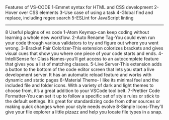 Features of VS-CODE
1-Emmet syntax for HTML and CSS development
2-Hover over CSS elements
3-Use case of using a task
4-Global find and replace, including regex search
5-ESLint for JavaScript linting
*****************************************************
8 Useful plugins of vs code
1-Atom Keymap-can keep coding without learning a whole new workflow. 
2-Auto Rename Tag-You could even run your code through various validators to try and figure out where you went wrong.
3-Bracket Pair Colorizer-This extension colorizes brackets and gives visual cues that show you where one piece of your code starts and ends.
4-IntelliSense for Class Names-you’ll get access to an autocomplete feature that gives you a list of matching classes.
5-Live Server-This extension adds a button to the bottom of the code editor screen that lets you start a live development server. It has an automatic reload feature and works with dynamic and static pages
6-Material Theme- I like its minimal feel and the included file and folder icons. With a variety of dark and light themes to choose from, it’s a great addition to your VSCode tool belt.
7-Prettier Code Formatter-You can set it up to follow a specific set of style rules or stick to the default settings. It’s great for standardizing code from other sources or making quick changes when your style needs evolve
8-Simple Icons-They’ll give your file explorer a little pizazz and help you locate file types in a snap.
